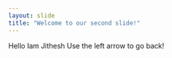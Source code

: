 ```yaml
---
layout: slide
title: "Welcome to our second slide!"
---
```

Hello Iam Jithesh
Use the left arrow to go back!
